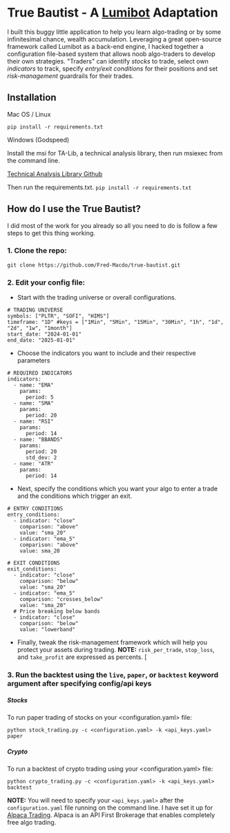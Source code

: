 # True Bautist - A [Lumibot](https://github.com/Lumiwealth/lumibot) Adaptation

I built this buggy little application to help you learn algo-trading or by some infinitesimal chance, wealth accumulation. Leveraging a great open-source framework called Lumibot as a back-end engine, I hacked together a configuration file-based system that allows noob algo-traders to develop their own strategies. "Traders" can identify *stocks* to trade,  select own *indicators* to track, specify *entry/exit conditions* for their positions and set *risk-management* guardrails for their trades.

## Installation

Mac OS / Linux

`pip install -r requirements.txt`

Windows (Godspeed)

Install the msi for TA-Lib, a technical analysis library, then run msiexec from the command line. 

[Technical Analysis Library Github](https://github.com/ta-lib/ta-lib-python#windows)

Then run the requirements.txt.
`pip install -r requirements.txt`

## How do I use the True Bautist?

I did most of the work for you already so all you need to do is follow a few steps to get this thing working.

### **1. Clone the repo:**

`git clone https://github.com/Fred-Macdo/true-bautist.git`

### **2. Edit your config file:**

- Start with the trading universe or overall configurations.

```
# TRADING UNIVERSE
symbols: ["PLTR", "SOFI", "HIMS"]
timeframe: "1D" #keys = ["1Min", "5Min", "15Min", "30Min", "1h", "1d", "2d", "1w", "1month"]
start_date: "2024-01-01"
end_date: "2025-01-01"
```

- Choose the indicators you want to include and their respective parameters

```
# REQUIRED INDICATORS
indicators:
  - name: "EMA"
    params:
      period: 5
  - name: "SMA"
    params:
      period: 20
  - name: "RSI"
    params:
      period: 14
  - name: "BBANDS"
    params:
      period: 20
      std_dev: 2
  - name: "ATR"
    params:
      period: 14
```

- Next, specify the conditions which you want your algo to enter a trade and the conditions which trigger an exit.

```
# ENTRY CONDITIONS
entry_conditions:
  - indicator: "close"
    comparison: "above"
    value: "sma_20"
  - indicator: "ema_5"
    comparison: "above"
    value: sma_20

# EXIT CONDITIONS
exit_conditions:
  - indicator: "close"
    comparison: "below"
    value: "sma_20"
  - indicator: "ema_5"
    comparison: "crosses_below"
    value: "sma_20"
  # Price breaking below bands
  - indicator: "close"
    comparison: "below"
    value: "lowerband"
```

- Finally, tweak the risk-management framework which will help you protect your assets during trading. **NOTE:** `risk_per_trade`, `stop_loss`, and `take_profit` are expressed as percents.
[
### **3. Run the backtest using the `live`, `paper`, or `backtest` keyword argument after specifying config/api keys**

##### Stocks
To run paper trading of stocks on your <configuration.yaml> file:

`python stock_trading.py -c <configuration.yaml> -k <api_keys.yaml> paper` 

##### Crypto

To run a backtest of crypto trading using your <configuration.yaml> file:

`python crypto_trading.py -c <configuration.yaml> -k <api_keys.yaml> backtest`

**NOTE:** You will need to specify your `<api_keys.yaml>` after the `configuration.yaml` file running on the command line. I have set it up for [Alpaca Trading](https://app.alpaca.markets/signup). Alpaca is an API First Brokerage that enables completely free algo trading.
